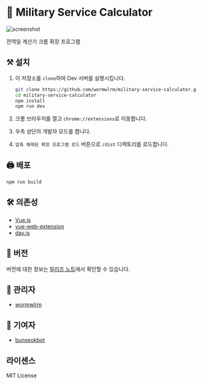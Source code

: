 # 📅 Military Service Calculator

![screenshot](/assets/5.png)

전역일 계산기 크롬 확장 프로그램

## ⚒ 설치

1. 이 저장소를 `clone`하여 Dev 서버를 실행시킵니다.

   ```bash
   git clone https://github.com/wormwlrm/military-service-calculator.git
   cd military-service-calculator
   npm install
   npm run dev
   ```

2. 크롬 브라우저를 열고 `chrome://extensions`로 이동합니다.

3. 우측 상단의 개발자 모드를 켭니다.

4. `압축 해제된 확장 프로그램 로드` 버튼으로 `/dist` 디렉토리를 로드합니다.

## 🖨 배포

```bash
npm run build
```

## 🛠 의존성

- [Vue.js](https://github.com/vuejs/vue)
- [vue-web-extension](https://github.com/Kocal/vue-web-extension)
- [day.js](https://github.com/iamkun/dayjs)

## 🎰 버전

버전에 대한 정보는 [릴리즈 노트](https://wormwlrm.github.io/2019/06/15/Military-Service-Calculator-release-note.html)에서 확인할 수 있습니다.

## 👨‍ 관리자

- [wormwlrm](https://github.com/wormwlrm)

## 👩‍ 기여자

- [bunseokbot](https://github.com/bunseokbot)

## 라이센스

MIT License
